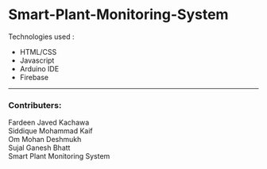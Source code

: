 # Smart-Plant-Monitoring-System  

Technologies used :
- HTML/CSS
- Javascript
- Arduino IDE
- Firebase  

---

### Contributers:
 Fardeen Javed Kachawa  
 Siddique Mohammad Kaif  
 Om Mohan Deshmukh  
 Sujal Ganesh Bhatt  
 Smart Plant Monitoring System
 
